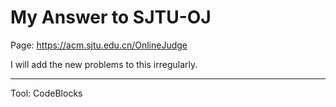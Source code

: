 # My Answer to SJTU-OJ

Page: https://acm.sjtu.edu.cn/OnlineJudge

I will add the new problems to this irregularly.

***

Tool: CodeBlocks